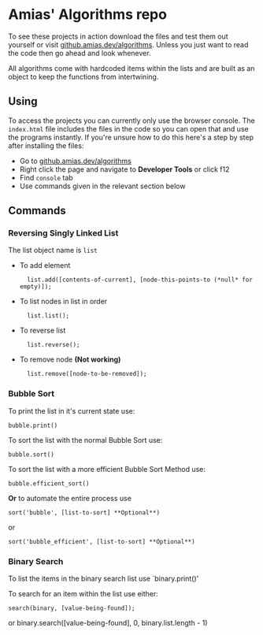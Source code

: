 # Amias' Algorithms repo

To see these projects in action download the files and test them out yourself or visit [github.amias.dev/algorithms](https://github.amias.dev/algorithms).  Unless you just want to read the code then go ahead and look whenever.

All algorithms come with hardcoded items within the lists and are built as an object to keep the functions from intertwining.

## Using

To access the projects you can currently only use the browser console.  The `index.html` file includes the files in the code so you can open that and use the programs instantly.  If you're unsure how to do this here's a step by step after installing the files:

- Go to [github.amias.dev/algorithms](https://github.amias.dev/algorithms)
- Right click the page and navigate to **Developer Tools** or click f12
- Find `console` tab
- Use commands given in the relevant section below

## Commands

### Reversing Singly Linked List

The list object name is `list`

- To add element

        list.add([contents-of-current], [node-this-points-to (*null* for empty)]);

- To list nodes in list in order

        list.list();

- To reverse list

        list.reverse();

- To remove node	**(Not working)**

        list.remove([node-to-be-removed]);

### Bubble Sort

To print the list in it's current state use:

    bubble.print()

To sort the list with the normal Bubble Sort use:

    bubble.sort()

To sort the list with a more efficient Bubble Sort Method use:

    bubble.efficient_sort()

**Or** to automate the entire process use

    sort('bubble', [list-to-sort] **Optional**)

or

    sort('bubble_efficient', [list-to-sort] **Optional**)

### Binary Search

To list the items in the binary search list use `binary.print()'

To search for an item within the list use either:

    search(binary, [value-being-found]);
or
    binary.search([value-being-found], 0, binary.list.length - 1)
